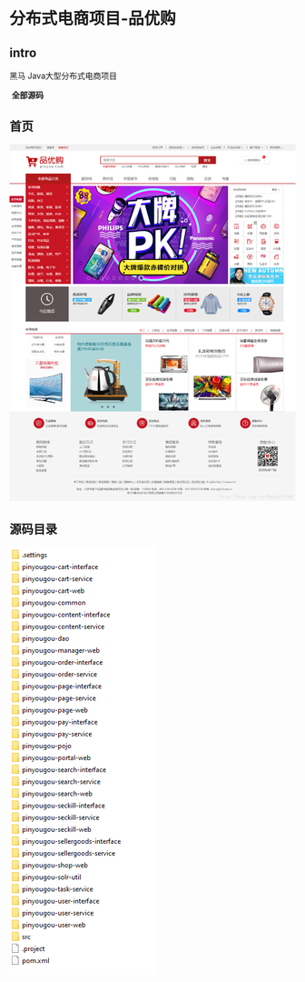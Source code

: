 # 分布式电商项目-品优购

## intro

黑马 Java大型分布式电商项目

​	**全部源码**

## 首页

![index](doc/index.png)

## 源码目录

![project](doc/project.png)